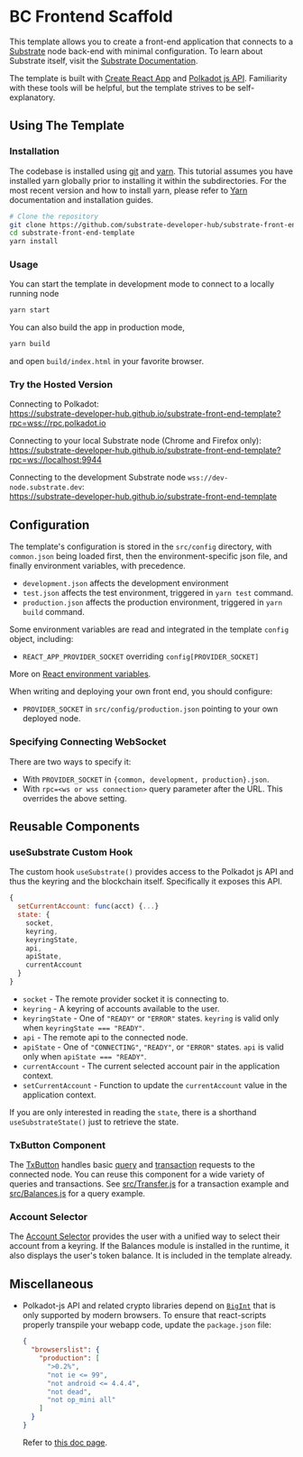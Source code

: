 # BC Frontend Scaffold

This template allows you to create a front-end application that connects to a
[Substrate](https://github.com/paritytech/substrate) node back-end with minimal
configuration. To learn about Substrate itself, visit the
[Substrate Documentation](https://docs.substrate.io).

The template is built with [Create React App](https://github.com/facebook/create-react-app)
and [Polkadot js API](https://polkadot.js.org/docs/api/). Familiarity with these tools
will be helpful, but the template strives to be self-explanatory.

## Using The Template

### Installation

The codebase is installed using [git](https://git-scm.com/) and [yarn](https://yarnpkg.com/). This tutorial assumes you have installed yarn globally prior to installing it within the subdirectories. For the most recent version and how to install yarn, please refer to [Yarn](https://yarnpkg.com/) documentation and installation guides.

```bash
# Clone the repository
git clone https://github.com/substrate-developer-hub/substrate-front-end-template.git
cd substrate-front-end-template
yarn install
```

### Usage

You can start the template in development mode to connect to a locally running node

```bash
yarn start
```

You can also build the app in production mode,

```bash
yarn build
```

and open `build/index.html` in your favorite browser.

### Try the Hosted Version

Connecting to Polkadot:<br/>
https://substrate-developer-hub.github.io/substrate-front-end-template?rpc=wss://rpc.polkadot.io

Connecting to your local Substrate node (Chrome and Firefox only):<br/>
https://substrate-developer-hub.github.io/substrate-front-end-template?rpc=ws://localhost:9944

Connecting to the development Substrate node `wss://dev-node.substrate.dev`:<br/>
https://substrate-developer-hub.github.io/substrate-front-end-template


## Configuration

The template's configuration is stored in the `src/config` directory, with
`common.json` being loaded first, then the environment-specific json file,
and finally environment variables, with precedence.

- `development.json` affects the development environment
- `test.json` affects the test environment, triggered in `yarn test` command.
- `production.json` affects the production environment, triggered in
  `yarn build` command.

Some environment variables are read and integrated in the template `config` object,
including:

- `REACT_APP_PROVIDER_SOCKET` overriding `config[PROVIDER_SOCKET]`

More on [React environment variables](https://create-react-app.dev/docs/adding-custom-environment-variables).

When writing and deploying your own front end, you should configure:

- `PROVIDER_SOCKET` in `src/config/production.json` pointing to your own
  deployed node.

### Specifying Connecting WebSocket

There are two ways to specify it:

- With `PROVIDER_SOCKET` in `{common, development, production}.json`.
- With `rpc=<ws or wss connection>` query parameter after the URL. This overrides the above setting.

## Reusable Components

### useSubstrate Custom Hook

The custom hook `useSubstrate()` provides access to the Polkadot js API and thus the
keyring and the blockchain itself. Specifically it exposes this API.

```js
{
  setCurrentAccount: func(acct) {...}
  state: {
    socket,
    keyring,
    keyringState,
    api,
    apiState,
    currentAccount
  }
}
```

- `socket` - The remote provider socket it is connecting to.
- `keyring` - A keyring of accounts available to the user.
- `keyringState` - One of `"READY"` or `"ERROR"` states. `keyring` is valid
  only when `keyringState === "READY"`.
- `api` - The remote api to the connected node.
- `apiState` - One of `"CONNECTING"`, `"READY"`, or `"ERROR"` states. `api` is valid
  only when `apiState === "READY"`.
- `currentAccount` - The current selected account pair in the application context.
- `setCurrentAccount` - Function to update the `currentAccount` value in the application context.

If you are only interested in reading the `state`, there is a shorthand `useSubstrateState()` just to retrieve the state.

### TxButton Component

The [TxButton](./src/substrate-lib/components/TxButton.js) handles basic [query](https://polkadot.js.org/docs/api/start/api.query) and [transaction](https://polkadot.js.org/docs/api/start/api.tx) requests to the connected node.
You can reuse this component for a wide variety of queries and transactions. See [src/Transfer.js](./src/Transfer.js) for a transaction example and [src/Balances.js](./src/ChainState.js) for a query example.

### Account Selector

The [Account Selector](./src/AccountSelector.js) provides the user with a unified way to
select their account from a keyring. If the Balances module is installed in the runtime,
it also displays the user's token balance. It is included in the template already.

## Miscellaneous

- Polkadot-js API and related crypto libraries depend on [`BigInt`](https://developer.mozilla.org/en-US/docs/Web/JavaScript/Reference/Global_Objects/BigInt) that is only supported by modern browsers. To ensure that react-scripts properly transpile your webapp code, update the `package.json` file:

  ```json
  {
    "browserslist": {
      "production": [
        ">0.2%",
        "not ie <= 99",
        "not android <= 4.4.4",
        "not dead",
        "not op_mini all"
      ]
    }
  }
  ```

  Refer to [this doc page](https://github.com/vacp2p/docs.wakuconnect.dev/blob/develop/content/docs/guides/07_reactjs_relay.md).
